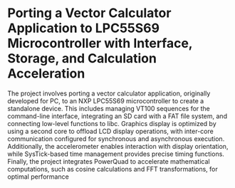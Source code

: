 # Porting a Vector Calculator Application to LPC55S69 Microcontroller with Interface, Storage, and Calculation Acceleration

The project involves porting a vector calculator application, originally developed for PC, to an NXP LPC55S69 microcontroller to create a standalone device. This includes managing VT100 sequences for the command-line interface, integrating an SD card with a FAT file system, and connecting low-level functions to libc. Graphics display is optimized by using a second core to offload LCD display operations, with inter-core communication configured for synchronous and asynchronous execution. Additionally, the accelerometer enables interaction with display orientation, while SysTick-based time management provides precise timing functions. Finally, the project integrates PowerQuad to accelerate mathematical computations, such as cosine calculations and FFT transformations, for optimal performance
